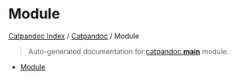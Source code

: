 # Module

[Catpandoc Index](../README.md#catpandoc-index) / [Catpandoc](./index.md#catpandoc) / Module

> Auto-generated documentation for [catpandoc.__main__](../../../catpandoc/__main__.py) module.
- [Module](#module)
